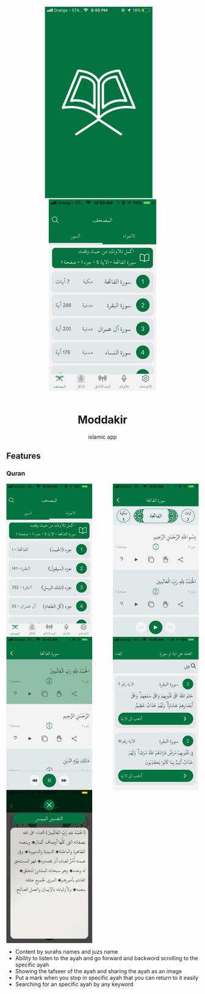 <div align="center">
  
<img src="/src/assets/images/0.jpg" height="500" style="margin-right:20px"/><img src="/src/assets/images/14.jpg" height="500"/><br/><br/>

# Moddakir
islamic app
</div>

## Features

### Quran
<div style="display:flex; justify-content:space-between;flex-wrap:wrap;">
<img src="/src/assets/images/15.jpg" height="400">
<img src="/src/assets/images/13.jpg" height="400">
<img src="/src/assets/images/12.jpg" height="400">
<img src="/src/assets/images/7.jpg" height="400">
<img src="/src/assets/images/8.jpg" height="400">
</div>

- Content by surahs names and juzs name
- Ability to listen to the ayah and go forward and backword scrolling to the specific ayah
- Showing the tafseer of the ayah and sharing the ayah as an image
- Put a mark when you stop in specific ayah that you can return to it easily
- Searching for an specific ayah by any keyword
